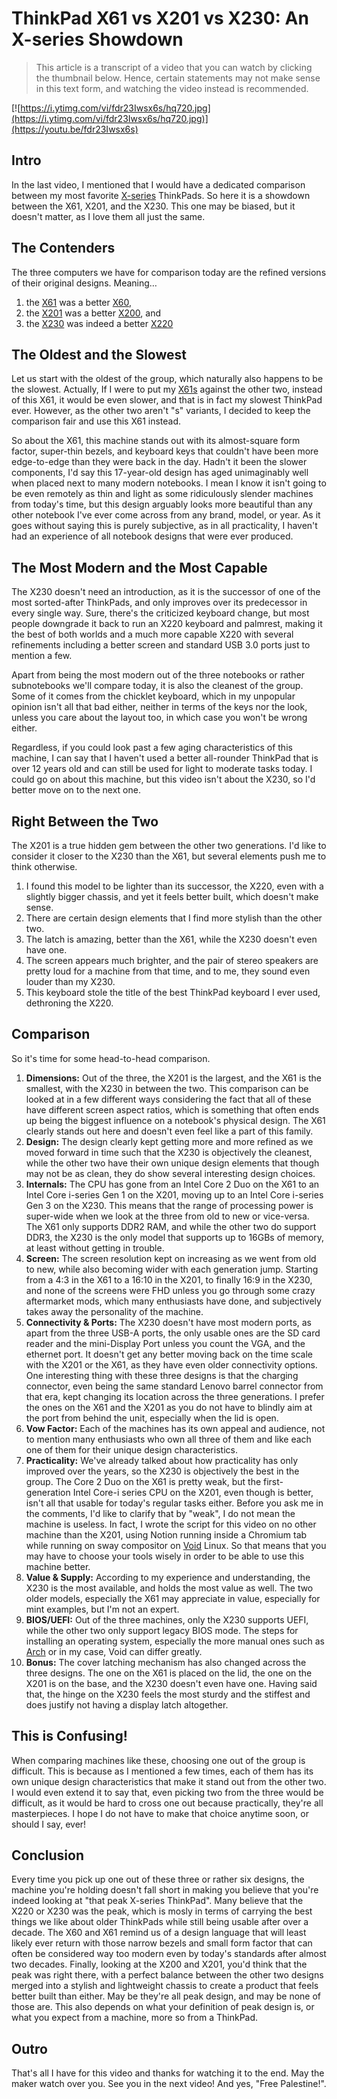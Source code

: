 # ThinkPad X61 vs X201 vs X230: An X-series Showdown

> This article is a transcript of a video that you can watch by clicking the thumbnail below. Hence, certain statements may not make sense in this text form, and watching the video instead is recommended.

[![https://i.ytimg.com/vi/fdr23Iwsx6s/hq720.jpg](https://i.ytimg.com/vi/fdr23Iwsx6s/hq720.jpg)](https://youtu.be/fdr23Iwsx6s)

## Intro

In the last video, I mentioned that I would have a dedicated comparison between my most favorite [X-series](https://www.lenovo.com/us/en/c/laptops/thinkpad/thinkpadx) ThinkPads. So here it is a showdown between the X61, X201, and the X230. This one may be biased, but it doesn't matter, as I love them all just the same.

## The Contenders

The three computers we have for comparison today are the refined versions of their original designs. Meaning…

1. the [X61](https://www.thinkwiki.org/wiki/Category:X61) was a better [X60](https://www.thinkwiki.org/wiki/Category:X60),
2. the [X201](https://www.thinkwiki.org/wiki/Category:X201) was a better [X200](https://www.thinkwiki.org/wiki/Category:X200), and
3. the [X230](https://www.thinkwiki.org/wiki/Category:X230) was indeed a better [X220](https://www.thinkwiki.org/wiki/Category:X220)

## The Oldest and the Slowest

Let us start with the oldest of the group, which naturally also happens to be the slowest. Actually, If I were to put my [X61s](https://www.thinkwiki.org/wiki/Category:X61s) against the other two, instead of this X61, it would be even slower, and that is in fact my slowest ThinkPad ever. However, as the other two aren't "s" variants, I decided to keep the comparison fair and use this X61 instead.

So about the X61, this machine stands out with its almost-square form factor, super-thin bezels, and keyboard keys that couldn't have been more edge-to-edge than they were back in the day. Hadn't it been the slower components, I'd say this 17-year-old design has aged unimaginably well when placed next to many modern notebooks. I mean I know it isn't going to be even remotely as thin and light as some ridiculously slender machines from today's time, but this design arguably looks more beautiful than any other notebook I've ever come across from any brand, model, or year. As it goes without saying this is purely subjective, as in all practicality, I haven't had an experience of all notebook designs that were ever produced.

## The Most Modern and the Most Capable

The X230 doesn't need an introduction, as it is the successor of one of the most sorted-after ThinkPads, and only improves over its predecessor in every single way. Sure, there's the criticized keyboard change, but most people downgrade it back to run an X220 keyboard and palmrest, making it the best of both worlds and a much more capable X220 with several refinements including a better screen and standard USB 3.0 ports just to mention a few.

Apart from being the most modern out of the three notebooks or rather subnotebooks we'll compare today, it is also the cleanest of the group. Some of it comes from the chicklet keyboard, which in my unpopular opinion isn't all that bad either, neither in terms of the keys nor the look, unless you care about the layout too, in which case you won't be wrong either.

Regardless, if you could look past a few aging characteristics of this machine, I can say that I haven't used a better all-rounder ThinkPad that is over 12 years old and can still be used for light to moderate tasks today. I could go on about this machine, but this video isn't about the X230, so I'd better move on to the next one.

## Right Between the Two

The X201 is a true hidden gem between the other two generations. I'd like to consider it closer to the X230 than the X61, but several elements push me to think otherwise.

1. I found this model to be lighter than its successor, the X220, even with a slightly bigger chassis, and yet it feels better built, which doesn't make sense.
2. There are certain design elements that I find more stylish than the other two.
3. The latch is amazing, better than the X61, while the X230 doesn't even have one.
4. The screen appears much brighter, and the pair of stereo speakers are pretty loud for a machine from that time, and to me, they sound even louder than my X230.
5. This keyboard stole the title of the best ThinkPad keyboard I ever used, dethroning the X220.

## Comparison

So it's time for some head-to-head comparison.

1. **Dimensions:** Out of the three, the X201 is the largest, and the X61 is the smallest, with the X230 in between the two. This comparison can be looked at in a few different ways considering the fact that all of these have different screen aspect ratios, which is something that often ends up being the biggest influence on a notebook's physical design. The X61 clearly stands out here and doesn't even feel like a part of this family.
2. **Design:** The design clearly kept getting more and more refined as we moved forward in time such that the X230 is objectively the cleanest, while the other two have their own unique design elements that though may not be as clean, they do show several interesting design choices. 
3. **Internals:** The CPU has gone from an Intel Core 2 Duo on the X61 to an Intel Core i-series Gen 1 on the X201, moving up to an Intel Core i-series Gen 3 on the X230. This means that the range of processing power is super-wide when we look at the three from old to new or vice-versa. The X61 only supports DDR2 RAM, and while the other two do support DDR3, the X230 is the only model that supports up to 16GBs of memory, at least without getting in trouble.
4. **Screen:** The screen resolution kept on increasing as we went from old to new, while also becoming wider with each generation jump. Starting from a 4:3 in the X61 to a 16:10 in the X201, to finally 16:9 in the X230, and none of the screens were FHD unless you go through some crazy aftermarket mods, which many enthusiasts have done, and subjectively takes away the personality of the machine.
5. **Connectivity & Ports:** The X230 doesn't have most modern ports, as apart from the three USB-A ports, the only usable ones are the SD card reader and the mini-Display Port unless you count the VGA, and the ethernet port. It doesn't get any better moving back on the time scale with the X201 or the X61, as they have even older connectivity options. One interesting thing with these three designs is that the charging connector, even being the same standard Lenovo barrel connector from that era, kept changing its location across the three generations. I prefer the ones on the X61 and the X201 as you do not have to blindly aim at the port from behind the unit, especially when the lid is open.
6. **Vow Factor:** Each of the machines has its own appeal and audience, not to mention many enthusiasts who own all three of them and like each one of them for their unique design characteristics.
7. **Practicality:** We've already talked about how practicality has only improved over the years, so the X230 is objectively the best in the group. The Core 2 Duo on the X61 is pretty weak, but the first-generation Intel Core-i series CPU on the X201, even though is better, isn't all that usable for today's regular tasks either. Before you ask me in the comments, I'd like to clarify that by "weak", I do not mean the machine is useless. In fact, I wrote the script for this video on no other machine than the X201, using Notion running inside a Chromium tab while running on sway compositor on [Void](https://voidlinux.org) Linux. So that means that you may have to choose your tools wisely in order to be able to use this machine better.
8. **Value & Supply:** According to my experience and understanding, the X230 is the most available, and holds the most value as well. The two older models, especially the X61 may appreciate in value, especially for mint examples, but I'm not an expert.
9. **BIOS/UEFI:** Out of the three machines, only the X230 supports UEFI, while the other two only support legacy BIOS mode. The steps for installing an operating system, especially the more manual ones such as [Arch](https://archlinux.org) or in my case, Void can differ greatly.
10. **Bonus:** The cover latching mechanism has also changed across the three designs. The one on the X61 is placed on the lid, the one on the X201 is on the base, and the X230 doesn't even have one. Having said that, the hinge on the X230 feels the most sturdy and the stiffest and does justify not having a display latch altogether.

## This is Confusing!

When comparing machines like these, choosing one out of the group is difficult. This is because as I mentioned a few times, each of them has its own unique design characteristics that make it stand out from the other two. I would even extend it to say that, even picking two from the three would be difficult, as it would be hard to cross one out because practically, they're all masterpieces. I hope I do not have to make that choice anytime soon, or should I say, ever! 

## Conclusion

Every time you pick up one out of these three or rather six designs, the machine you're holding doesn't fall short in making you believe that you're indeed looking at "that peak X-series ThinkPad". Many believe that the X220 or X230 was the peak, which is mosly in terms of carrying the best things we like about older ThinkPads while still being usable after over a decade. The X60 and X61 remind us of a design language that will least likely ever return with those narrow bezels and small form factor that can often be considered way too modern even by today's standards after almost two decades. Finally, looking at the X200 and X201, you'd think that the peak was right there, with a perfect balance between the other two designs merged into a stylish and lightweight chassis to create a product that feels better built than either. May be they're all peak design, and may be none of those are. This also depends on what your definition of peak design is, or what you expect from a machine, more so from a ThinkPad.

## Outro

That's all I have for this video and thanks for watching it to the end. May the maker watch over you. See you in the next video! And yes, "Free Palestine!".
